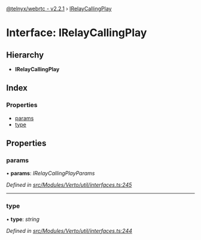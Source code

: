 [@telnyx/webrtc - v2.2.1](../README.md) › [IRelayCallingPlay](irelaycallingplay.md)

# Interface: IRelayCallingPlay

## Hierarchy

* **IRelayCallingPlay**

## Index

### Properties

* [params](irelaycallingplay.md#params)
* [type](irelaycallingplay.md#type)

## Properties

###  params

• **params**: *IRelayCallingPlayParams*

*Defined in [src/Modules/Verto/util/interfaces.ts:245](https://github.com/team-telnyx/webrtc/blob/8cdca06/packages/js/src/Modules/Verto/util/interfaces.ts#L245)*

___

###  type

• **type**: *string*

*Defined in [src/Modules/Verto/util/interfaces.ts:244](https://github.com/team-telnyx/webrtc/blob/8cdca06/packages/js/src/Modules/Verto/util/interfaces.ts#L244)*
